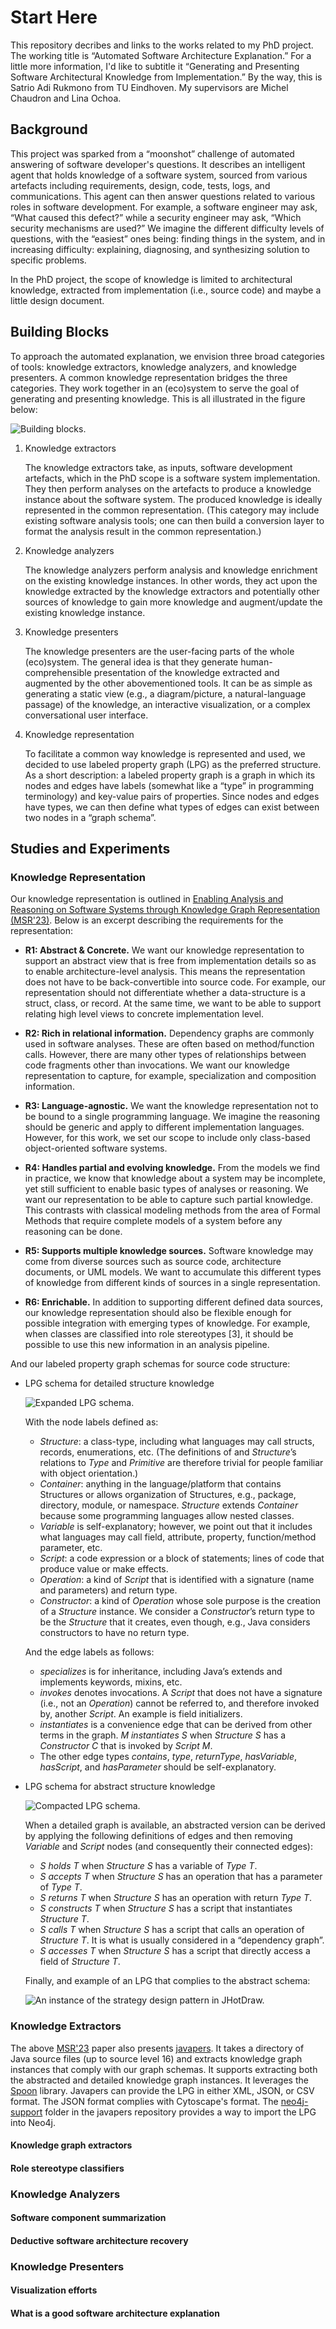 # Start Here

This repository decribes and links to the works related to my PhD project. The working title is “Automated Software Architecture Explanation.” For a little more information, I'd like to subtitle it “Generating and Presenting Software Architectural Knowledge from Implementation.” By the way, this is Satrio Adi Rukmono from TU Eindhoven. My supervisors are Michel Chaudron and Lina Ochoa.

## Background

This project was sparked from a “moonshot” challenge of automated answering of software developer's questions. It describes an intelligent agent that holds knowledge of a software system, sourced from various artefacts including requirements, design, code, tests, logs, and communications. This agent can then answer questions related to various roles in software development. For example, a software engineer may ask, “What caused this defect?” while a security engineer may ask, “Which security mechanisms are used?” We imagine the different difficulty levels of questions, with the “easiest” ones being: finding things in the system, and in increasing difficulty: explaining, diagnosing, and synthesizing solution to specific problems.

In the PhD project, the scope of knowledge is limited to architectural knowledge, extracted from implementation (i.e., source code) and maybe a little design document.

## Building Blocks

To approach the automated explanation, we envision three broad categories of tools: knowledge extractors, knowledge analyzers, and knowledge presenters. A common knowledge representation bridges the three categories. They work together in an (eco)system to serve the goal of generating and presenting knowledge. This is all illustrated in the figure below:

![Building blocks.](/figures/building-blocks.svg)

1. Knowledge extractors

    The knowledge extractors take, as inputs, software development artefacts, which in the PhD scope is a software system implementation. They then perform analyses on the artefacts to produce a knowledge instance about the software system. The produced knowledge is ideally represented in the common representation. (This category may include existing software analysis tools; one can then build a conversion layer to format the analysis result in the common representation.)

2. Knowledge analyzers

    The knowledge analyzers perform analysis and knowledge enrichment on the existing knowledge instances. In other words, they act upon the knowledge extracted by the knowledge extractors and potentially other sources of knowledge to gain more knowledge and augment/update the existing knowledge instance.

3. Knowledge presenters

    The knowledge presenters are the user-facing parts of the whole (eco)system. The general idea is that they generate human-comprehensible presentation of the knowledge extracted and augmented by the other abovementioned tools. It can be as simple as generating a static view (e.g., a diagram/picture, a natural-language passage) of the knowledge, an interactive visualization, or a complex conversational user interface.

4. Knowledge representation

    To facilitate a common way knowledge is represented and used, we decided to use labeled property graph (LPG) as the preferred structure. As a short description: a labeled property graph is a graph in which its nodes and edges have labels (somewhat like a “type” in programming terminology) and key-value pairs of properties. Since nodes and edges have types, we can then define what types of edges can exist between two nodes in a “graph schema”.

## Studies and Experiments

### Knowledge Representation

Our knowledge representation is outlined in [Enabling Analysis and Reasoning on Software Systems through Knowledge Graph Representation (MSR'23)](https://doi.org/10.1109/MSR59073.2023.00029). Below is an excerpt describing the requirements for the representation:

-    **R1: Abstract & Concrete.** We want our knowledge representation to support an abstract view that is free from implementation details so as to enable architecture-level analysis. This means the representation does not have to be back-convertible into source code. For example, our representation should not differentiate whether a data-structure is a struct, class, or record. At the same time, we want to be able to support relating high level views to concrete implementation level.

-    **R2: Rich in relational information.** Dependency graphs are commonly used in software analyses. These are often based on method/function calls. However, there are many other types of relationships between code fragments other than invocations. We want our knowledge representation to capture, for example, specialization and composition information.

-    **R3: Language-agnostic.** We want the knowledge representation not to be bound to a single programming language. We imagine the reasoning should be generic and apply to different implementation languages. However, for this work, we set our scope to include only class-based object-oriented software systems.

-    **R4: Handles partial and evolving knowledge.** From the models we find in practice, we know that knowledge about a system may be incomplete, yet still sufficient to enable basic types of analyses or reasoning. We want our representation to be able to capture such partial knowledge. This contrasts with classical modeling methods from the area of Formal Methods that require complete models of a system before any reasoning can be done.

-    **R5: Supports multiple knowledge sources.** Software knowledge may come from diverse sources such as source code, architecture documents, or UML models. We want to accumulate this different types of knowledge from different kinds of sources in a single representation.

-    **R6: Enrichable.** In addition to supporting different defined data sources, our knowledge representation should also be flexible enough for possible integration with emerging types of knowledge. For example, when classes are classified into role stereotypes [3], it should be possible to use this new information in an analysis pipeline.

And our labeled property graph schemas for source code structure:

- LPG schema for detailed structure knowledge

    ![Expanded LPG schema.](/figures/expanded.svg)

    With the node labels defined as:

    * _Structure_: a class-type, including what languages may call structs, records, enumerations, etc. (The definitions of and _Structure_’s relations to _Type_ and _Primitive_ are therefore trivial for people familiar with object orientation.)
    * _Container_: anything in the language/platform that contains Structures or allows organization of Structures, e.g., package, directory, module, or namespace. _Structure_ extends _Container_ because some programming languages allow nested classes.    
    * _Variable_ is self-explanatory; however, we point out that it includes what languages may call field, attribute, property, function/method parameter, etc.
    * _Script_: a code expression or a block of statements; lines of code that produce value or make effects.
    * _Operation_: a kind of _Script_ that is identified with a signature (name and parameters) and return type.    
    * _Constructor_: a kind of _Operation_ whose sole purpose is the creation of a _Structure_ instance. We consider a _Constructor_’s return type to be the _Structure_ that it creates, even though, e.g., Java considers constructors to have no return type.
    
    And the edge labels as follows:
    
    * _specializes_ is for inheritance, including Java’s extends and implements keywords, mixins, etc.    
    * _invokes_ denotes invocations. A _Script_ that does not have a signature (i.e., not an _Operation_) cannot be referred to, and therefore invoked by, another _Script_. An example is field initializers.
    * _instantiates_ is a convenience edge that can be derived from other terms in the graph. _M instantiates S_ when _Structure S_ has a _Constructor C_ that is invoked by _Script M_.
    * The other edge types _contains_, _type_, _returnType_, _hasVariable_, _hasScript_, and _hasParameter_ should be self-explanatory.

- LPG schema for abstract structure knowledge

    ![Compacted LPG schema.](/figures/compacted.svg)

    When a detailed graph is available, an abstracted version can be derived by applying the following definitions of edges and then removing _Variable_ and _Script_ nodes (and consequently their connected edges):

    * _S holds T_ when _Structure S_ has a variable of _Type T_.
    * _S accepts T_ when _Structure S_ has an operation that has a parameter of _Type T_.
    * _S returns T_ when _Structure S_ has an operation with return _Type T_.
    * _S constructs T_ when _Structure S_ has a script that instantiates _Structure T_.
    * _S calls T_ when _Structure S_ has a script that calls an operation of _Structure T_. It is what is usually considered in a “dependency graph”.
    * _S accesses T_ when _Structure S_ has a script that directly access a field of _Structure T_.
 
    Finally, and example of an LPG that complies to the abstract schema:

    ![An instance of the strategy design pattern in JHotDraw.](/figures/strategy-jhotdraw.svg)

### Knowledge Extractors

The above [MSR'23](https://doi.org/10.1109/MSR59073.2023.00029) paper also presents [javapers](https://github.com/rsatrioadi/javapers). It takes a directory of Java source files (up to source level 16) and extracts knowledge graph instances that comply with our graph schemas. It supports extracting both the abstracted and detailed knowledge graph instances. It leverages the [Spoon](https://spoon.gforge.inria.fr/) library. Javapers can provide the LPG in either XML, JSON, or CSV format. The JSON format complies with Cytoscape's format. The [neo4j-support](../../javapers/tree/main/neo4j-support) folder in the javapers repository provides a way to import the LPG into Neo4j.



#### Knowledge graph extractors

#### Role stereotype classifiers

### Knowledge Analyzers

#### Software component summarization

#### Deductive software architecture recovery

### Knowledge Presenters

#### Visualization efforts

#### What is a good software architecture explanation

